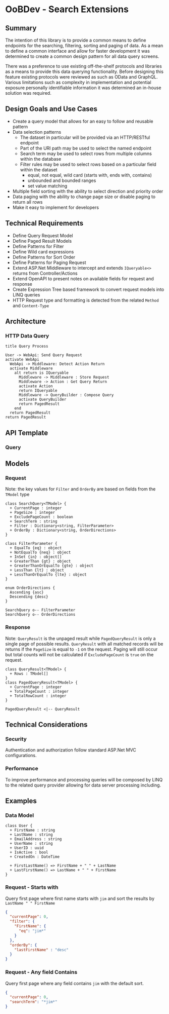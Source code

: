 # OoBDev - Search Extensions

## Summary

The intention of this library is to provide a common means to define endpoints for the searching,
filtering, sorting and paging of data. As a mean to define a common interface and allow for faster
development it was determined to create a common design pattern for all data query screens.  

There was a preference to use existing off-the-shelf protocols and libraries as a means to provide
this data querying functionality.  Before designing this feature existing protocols were reviewed 
as such as OData and GraphQL.  Various limitations such as complexity in implementation and potential 
exposure personally identifiable information it was determined an in-house solution was required.  

## Design Goals and Use Cases

* Create a query model that allows for an easy to follow and reusable pattern
* Data selection patterns
  * The dataset in particular will be provided via an HTTP/RESTful endpoint
  * Part of the URI path may be used to select the named endpoint
  * Search term may be used to select rows from multiple columns within the database
  * Filter rules may be used to select rows based on a particular field within the dataset
    * equal, not equal, wild card (starts with, ends with, contains)
    * unbounded and bounded ranges
    * set value matching
* Multiple field sorting with the ability to select direction and priority order
* Data paging with the ability to change page size or disable paging to return all rows
* Make it easy to implement for developers

## Technical Requirements

* Define Query Request Model
* Define Paged Result Models
* Define Patterns for Filter
* Define Wild card expressions
* Define Patterns for Sort Order
* Define Patterns for Paging Request
* Extend ASP.Net Middleware to intercept and extends `IQueryable<>` returns from Controller/Actions
* Extend OpenAPI to present notes on available fields for request and response
* Create Expression Tree based framework to convert request models into LINQ queries
* HTTP Request type and formatting is detected from the related `Method` and `Content-Type`

## Architecture

### HTTP Data Query

```plantuml
title Query Process

User -> WebApi: Send Query Request
activate WebApi
  WebApi -> Middleware: Detect Action Return
  activate Middleware
    alt return is IQueryable
      Middleware -> Middleware : Store Request
      Middleware -> Action : Get Query Return
      activate Action
      return IQueryable
      Middleware -> QueryBuilder : Compose Query
      activate QueryBuilder
      return PagedResult      
    end
  return PagedResult
return PagedResult
```

## API Template

### Query

## Models

### Request

Note: the key values for `Filter` and `OrderBy` are based on fields from the `TModel` type

```plantuml
class SearchQuery<TModel> {
  + CurrentPage : integer
  + PageSize : integer
  + ExcludePageCount : boolean
  + SearchTerm : string
  + Filter : Dictionary<string, FilterParameter>
  + OrderBy : Dictionary<string, OrderDirections>
}

class FilterParameter {
  + EqualTo {eq} : object 
  + NotEqualTo {neq} : object
  + InSet {in} : object[]
  + GreaterThan {gt} : object
  + GreaterThanOrEqualTo {gte} : object
  + LessThan {lt} : object
  + LessThanOrEqualTo {lte} : object
}

enum OrderDirections {
  Ascending {asc}
  Descending {desc}
}

SearchQuery o-- FilterParameter
SearchQuery o-- OrderDirections
```

### Response

Note: `QueryResult` is the unpaged result while `PagedQueryResult` is only a single
page of possible results.  `QueryResult` with all matched records will be returns 
if the `PageSize` is equal to `-1` on the request.  Paging will still occur but total 
counts will not be calculated if `ExcludePageCount` is `true` on the request.

```plantuml
class QueryResult<TModel> {
  + Rows : TModel[]
}
class PagedQueryResult<TModel> {
  + CurrentPage : integer
  + TotalPageCount : integer
  + TotalRowCount : integer
}

PagedQueryResult <|-- QueryResult

```

## Technical Considerations

### Security

Authentication and authorization follow standard ASP.Net MVC configurations.

### Performance

To improve performance and processing queries will be composed by LINQ to the related
query provider allowing for data server processing including.  

## Examples

### Data Model

```plantuml
class User {
  + FirstName : string
  + LastName : string
  + EmailAddress : string
  + UserName : string
  + UserID : uuid
  + IsActive : bool
  + CreatedOn : DateTime

  + FirstLastName() => FirstName + " " + LastName
  + LastFirstName() => LastName + " " + FirstName
}
```

### Request - Starts with

Query first page where first name starts with `jim` and sort the results by `LastName " " FirstName`

```json
{
  "currentPage": 0,
  "filter": {
    "FirstName": {
      "eq": "jim*"
    }
  },
  "orderBy": {
    "lastFirstName" : "desc"
  }
}
```

### Request - Any field Contains

Query first page where any field contains `jim` with the default sort.

```json
{
  "currentPage": 0,
  "searchTerm": "*jim*"
}
```